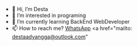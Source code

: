 - 👋 Hi, I’m Desta
- 👀 I’m interested in programing
- 🌱 I’m currently learning BackEnd WebDeveloper
- 📫 How to reach me? <a href="wa.me/625647728398">WhatsApp</a> <a href="mailto: destaadyangga@outlook.com"</a>

<!---
dyangga/dyangga is a ✨ special ✨ repository because its `README.md` (this file) appears on your GitHub profile.
You can click the Preview link to take a look at your changes.
--->
